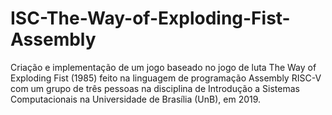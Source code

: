 # ISC-The-Way-of-Exploding-Fist-Assembly
Criação e implementação de um jogo baseado no jogo de luta The Way of Exploding Fist (1985) feito na linguagem de programação Assembly RISC-V com um grupo de três pessoas na disciplina de Introdução a Sistemas Computacionais na Universidade de Brasília (UnB), em 2019.
